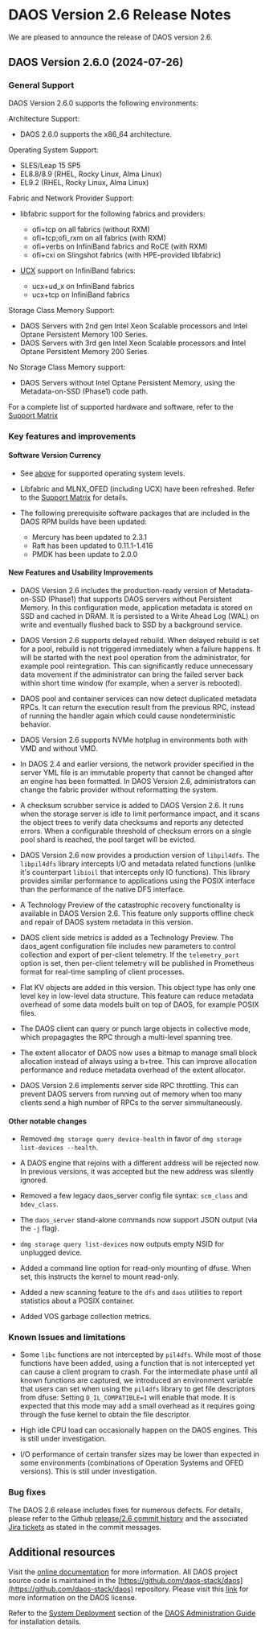 # DAOS Version 2.6 Release Notes

We are pleased to announce the release of DAOS version 2.6.

## DAOS Version 2.6.0 (2024-07-26)

### General Support

DAOS Version 2.6.0 supports the following environments:

Architecture Support:

* DAOS 2.6.0 supports the x86\_64 architecture.

Operating System Support:
* SLES/Leap 15 SP5
* EL8.8/8.9 (RHEL, Rocky Linux, Alma Linux)
* EL9.2 (RHEL, Rocky Linux, Alma Linux)

Fabric and Network Provider Support:

* libfabric support for the following fabrics and providers:

    - ofi+tcp on all fabrics (without RXM)
    - ofi+tcp;ofi\_rxm on all fabrics (with RXM)
    - ofi+verbs on InfiniBand fabrics and RoCE (with RXM)
    - ofi+cxi on Slingshot fabrics (with HPE-provided libfabric)

* [UCX](https://docs.daos.io/v2.6/admin/ucx/) support on InfiniBand fabrics:

    - ucx+ud\_x on InfiniBand fabrics
    - ucx+tcp on InfiniBand fabrics

Storage Class Memory Support:

* DAOS Servers with 2nd gen Intel Xeon Scalable processors and
  Intel Optane Persistent Memory 100 Series.
* DAOS Servers with 3rd gen Intel Xeon Scalable processors and
  Intel Optane Persistent Memory 200 Series.

No Storage Class Memory support:

* DAOS Servers without Intel Optane Persistent Memory, using the
  Metadata-on-SSD (Phase1) code path.

For a complete list of supported hardware and software, refer to the
[Support Matrix](https://docs.daos.io/v2.6/release/support_matrix/)

### Key features and improvements

#### Software Version Currency

* See [above](#General-Support) for supported operating system levels.

* Libfabric and MLNX\_OFED (including UCX) have been refreshed.
  Refer to the
  [Support Matrix](https://docs.daos.io/v2.6/release/support_matrix/)
  for details.

* The following prerequisite software packages that are included
  in the DAOS RPM builds have been updated:

    - Mercury has been updated to 2.3.1
    - Raft has been updated to 0.11.1-1.416
    - PMDK has been update to 2.0.0

#### New Features and Usability Improvements

* DAOS Version 2.6 includes the production-ready version of Metadata-on-SSD
  (Phase1) that supports DAOS servers without Persistent Memory.
  In this configuration mode, application metadata is stored on SSD and
  cached in DRAM. It is persisted to a Write Ahead Log (WAL) on write and
  eventually flushed back to SSD by a background service.

* DAOS Version 2.6 supports delayed rebuild. When delayed rebuild is set
  for a pool, rebuild is not triggered immediately when a failure happens.
  It will be started with the next pool operation from the administrator,
  for example pool reintegration. This can significantly reduce unnecessary
  data movement if the administrator can bring the failed server back
  within short time window (for example, when a server is rebooted).

* DAOS pool and container services can now detect duplicated metadata RPCs.
  It can return the execution result from the previous RPC, instead of
  running the handler again which could cause nondeterministic behavior.

* DAOS Version 2.6 supports NVMe hotplug in environments both with VMD
  and without VMD.

* In DAOS 2.4 and earlier versions, the network provider specified in
  the server YML file is an immutable property that cannot be changed
  after an engine has been formatted. In DAOS Version 2.6, administrators
  can change the fabric provider without reformatting the system.

* A checksum scrubber service is added to DAOS Version 2.6. It runs when
  the storage server is idle to limit performance impact, and it scans the
  object trees to verify data checksums and reports any detected errors.
  When a configurable threshold of checksum errors on a single pool shard
  is reached, the pool target will be evicted.

* DAOS Version 2.6 now provides a production version of `libpil4dfs`.
  The `libpil4dfs` library intercepts I/O and metadata related functions
  (unlike it's counterpart `libioil` that intercepts only IO functions).
  This library provides similar performance to applications using the POSIX
  interface than the performance of the native DFS interface.

* A Technology Preview of the catastrophic recovery functionality is
  available in DAOS Version 2.6. This feature only supports offline
  check and repair of DAOS system metadata in this version.

* DAOS client side metrics is added as a Technology Preview.
  The daos\_agent configuration file includes new parameters to control
  collection and export of per-client telemetry.
  If the `telemetry_port` option is set, then per-client telemetry will be
  published in Prometheus format for real-time sampling of client processes.

* Flat KV objects are added in this version. This object type has only one
  level key in low-level data structure. This feature can reduce metadata
  overhead of some data models built on top of DAOS, for example POSIX files.

* The DAOS client can query or punch large objects in collective mode,
  which propagagtes the RPC through a multi-level spanning tree.

* The extent allocator of DAOS now uses a bitmap to manage small block
  allocation instead of always using a b+tree. This can improve allocation
  performance and reduce metadata overhead of the extent allocator.

* DAOS Version 2.6 implements server side RPC throttling. This can prevent
  DAOS servers from running out of memory when too many clients send a high
  number of RPCs to the server simmultaneously.

#### Other notable changes

* Removed `dmg storage query device-health` in favor of
  `dmg storage list-devices --health`.

* A DAOS engine that rejoins with a different address will be rejected now.
  In previous versions, it was accepted but the new address was silently ignored.

* Removed a few legacy daos\_server config file syntax:
  `scm_class` and `bdev_class`.

* The `daos_server` stand-alone commands now
  support JSON output (via the `-j` flag).

* `dmg storage query list-devices` now outputs empty NSID for unplugged device.

* Added a command line option for read-only mounting of dfuse.
  When set, this instructs the kernel to mount read-only.

* Added a new scanning feature to the `dfs` and `daos` utilities
  to report statistics about a POSIX container.

* Added VOS garbage collection metrics.

### Known Issues and limitations

* Some `libc` functions are not intercepted by `pil4dfs`.
  While most of those functions have been added, using a function that is
  not intercepted yet can cause a client program to crash.
  For the intermediate phase until all known functions are captured,
  we introduced an environment variable that users can set when using
  the `pil4dfs` library to get file descriptors from dfuse:
  Setting `D_IL_COMPATIBLE=1` will enable that mode.
  It is expected that this mode may add a small overhead as it requires
  going through the fuse kernel to obtain the file descriptor.

* High idle CPU load can occasionally happen on the DAOS engines.
  This is still under investigation.

* I/O performance of certain transfer sizes may be lower than expected
  in some environments (combinations of Operation Systems and OFED versions).
  This is still under investigation.

### Bug fixes

The DAOS 2.6 release includes fixes for numerous defects.
For details, please refer to the Github
[release/2.6 commit history](https://github.com/daos-stack/daos/commits/release/2.6)
and the associated
[Jira tickets](https://jira.daos.io/) as stated in the commit messages.

## Additional resources

Visit the [online documentation](https://docs.daos.io/v2.6/) for more
information. All DAOS project source code is maintained in the
[https://github.com/daos-stack/daos](https://github.com/daos-stack/daos)
repository. Please visit this
[link](https://github.com/daos-stack/daos/blob/release/2.6/LICENSE)
for more information on the DAOS license.

Refer to the [System Deployment](https://docs.daos.io/v2.6/admin/deployment/)
section of the
[DAOS Administration Guide](https://docs.daos.io/v2.6/admin/hardware/)
for installation details.
